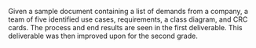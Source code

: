 Given a sample document containing a list of demands from a company, a team of five identified use cases, requirements, a class diagram, and CRC cards. The process and end results are seen in the first deliverable. This deliverable was then improved upon for the second grade. 
